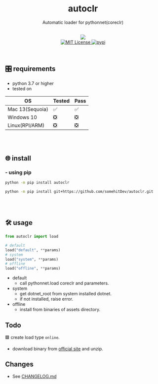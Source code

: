 <h1 align="center">
    autoclr
</h1>
<p align="center">
    Automatic loader for pythonnet(coreclr)
</p>
<br/>

<div align="center">
    <img src="https://img.shields.io/badge/python-3.7%20%7C%203.8%20%7C%203.9%20%7C%203.10%20%7C%203.11%20%7C%203.12-blue" />
    <br>
    <a href="https://github.com/somehitDev/autoclr/blob/main/LICENSE">
        <img src="https://img.shields.io/github/license/somehitDev/autoclr.svg" alt="MIT License" />
    </a>
    <a href="https://pypi.org/project/autoclr/">
        <img src="https://img.shields.io/pypi/v/autoclr" alt="pypi" />
    </a>
</div>
<br/><br/>


## 🎛️ requirements
- python 3.7 or higher
- tested on

|        OS       | Tested | Pass |
| --------------- | ------ | ---- |
| Mac 13(Sequoia) |   ✅   |  ✅  |
| Windows 10      |   ❎   |  ❎  |
| Linux(RPI/ARM)  |   ❎   |  ❎  |

<br><br>

## 🌐 install
### - using pip
```zsh
python -m pip install autoclr
```

```zsh
python -m pip install git+https://github.com/somehitDev/autoclr.git
```

<br/><br/>

## 🛠 usage
```python
from autoclr import load

# default
load("default", **params)
# system
load("system", **params)
# offline
load("offline", **params)
```
- default
  - call pythonnet.load coreclr and parameters.
- system
  - get dotnet_root from system installed dotnet.
  - if not installed, raise error.
- offline
  - install from binaries of assets directory.

## Todo
🟩 create load type `online`.
  - download binary from [official site](https://dotnet.microsoft.com) and unzip.

## Changes
- See [CHANGELOG.md](https://github.com/somehitDev/autoclr/blob/main/CHANGELOG.md)
